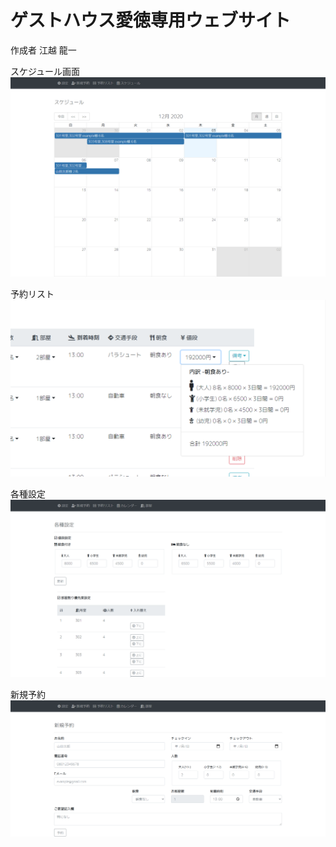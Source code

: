 # ゲストハウス愛徳専用ウェブサイト

作成者 江越 龍一

スケジュール画面
![image](./client/src/pics/screencapture-localhost-3000-admin-schedule-2020-12-03-18_49_06.png "image")

予約リスト
![image](./client/src/pics/a7a157a9-6a02-434c-89df-a7af74a3bafe.png "image")

各種設定
![image](./client/src/pics/d15d6d8a-afe0-422c-aa55-6036537706de.png "image")

新規予約
![image](./client/src/pics/e4b0bee1-a610-4314-a836-038967de627b.png "image")
